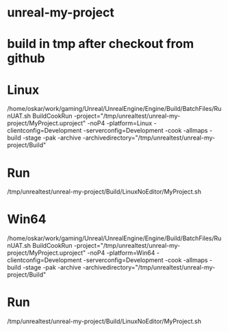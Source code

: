 # unreal-my-project

# build in tmp after checkout from github
# Linux
/home/oskar/work/gaming/Unreal/UnrealEngine/Engine/Build/BatchFiles/RunUAT.sh BuildCookRun -project="/tmp/unrealtest/unreal-my-project/MyProject.uproject" -noP4 -platform=Linux -clientconfig=Development -serverconfig=Development -cook -allmaps -build -stage -pak -archive -archivedirectory="/tmp/unrealtest/unreal-my-project/Build"
# Run
/tmp/unrealtest/unreal-my-project/Build/LinuxNoEditor/MyProject.sh

# Win64
/home/oskar/work/gaming/Unreal/UnrealEngine/Engine/Build/BatchFiles/RunUAT.sh BuildCookRun -project="/tmp/unrealtest/unreal-my-project/MyProject.uproject" -noP4 -platform=Win64 -clientconfig=Development -serverconfig=Development -cook -allmaps -build -stage -pak -archive -archivedirectory="/tmp/unrealtest/unreal-my-project/Build"
# Run
/tmp/unrealtest/unreal-my-project/Build/LinuxNoEditor/MyProject.sh



